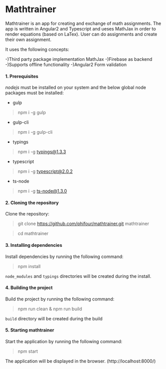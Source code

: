 Mathtrainer
=================================

Mathtrainer is an app for creating and exchange of math assignments.
The app is written in Angular2 and Typescript and ueses MathJax in order to render equations (based on LaTex).
User can do assignments and create their own assignment. 

It uses the following concepts:

-)Third party package implementation MathJax
-)Firebase as backend
-)Supports offline functionality
-)Angular2 Form validation


#### 1. Prerequisites

*nodejs* must be installed on your system and the below global node packages must be installed:

- gulp

> npm i -g gulp

- gulp-cli

> npm i -g gulp-cli

- typings

> npm i -g typings@1.3.3

- typescript

> npm i -g typescript@2.0.2

- ts-node

> npm i -g ts-node@1.3.0

#### 2. Cloning the repository

Clone the repository:

> git clone https://github.com/phifour/mathtrainer.git mathtrainer

> cd mathtrainer

#### 3. Installing dependencies

Install dependencies by running the following command:

> npm install

`node_modules` and `typings` directories will be created during the install.

#### 4. Building the project

Build the project by running the following command:

> npm run clean & npm run build

`build` directory will be created during the build

#### 5. Starting mathtrainer
Start the application by running the following command:

> npm start

The application will be displayed in the browser.
(http://localhost:8000/)

